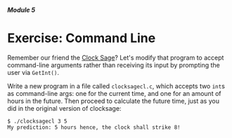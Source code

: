 ##### Module 5 

# Exercise: Command Line

Remember our friend the [Clock Sage](../clock-sage)? Let's modify that program to accept command-line arguments rather than receiving its input by prompting the user via `GetInt()`.

Write a new program in a file called `clocksagecl.c`, which accepts two `int`s as command-line args: one for the current time, and one for an amount of hours in the future. Then proceed to calculate the future time, just as you did in the original version of clocksage:

```
$ ./clocksagecl 3 5
My prediction: 5 hours hence, the clock shall strike 8!
```
